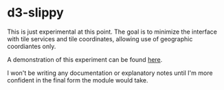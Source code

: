 # d3-slippy

This is just experimental at this point. The goal is to minimize the interface with tile services and tile coordinates, allowing use of geographic coordiantes only.

A demonstration of this experiment can be found [here](https://bl.ocks.org/Andrew-Reid/a956ff105e12915e71617ff0e469664e).

I won't be writing any documentation or explanatory notes until I'm more confident in the final form the module would take.
